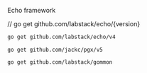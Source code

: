 Echo framework

// go get github.com/labstack/echo/{version}

```bash
go get github.com/labstack/echo/v4
```

```
go get github.com/jackc/pgx/v5
```

```
go get github.com/labstack/gommon
```
